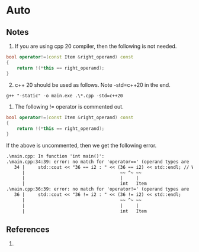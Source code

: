 # Auto

## Notes
1. If you are using cpp 20 compiler, then the following is not needed. 

```cpp
bool operator!=(const Item &right_operand) const
{
    return !(*this == right_operand);
}
```

2. c++ 20 should be used as follows. Note -std=c++20 in the end.

```txt
g++ "-static" -o main.exe .\*.cpp -std=c++20
```

1. The following != operator is commented out.

```cpp
bool operator!=(const Item &right_operand) const
{
    return !(*this == right_operand);
}
```

If the above is uncommented, then we get the following error.

```txt
.\main.cpp: In function 'int main()':
.\main.cpp:34:39: error: no match for 'operator==' (operand types are 'int' and 'Item')
   34 |     std::cout << "36 == i2 : " << (36 == i2) << std::endl; // Watch out : i2==36
      |                                    ~~ ^~ ~~
      |                                    |     |
      |                                    int   Item
.\main.cpp:36:39: error: no match for 'operator!=' (operand types are 'int' and 'Item')
   36 |     std::cout << "36 != i2 : " << (36 != i2) << std::endl;
      |                                    ~~ ^~ ~~
      |                                    |     |
      |                                    int   Item
```


## References
1. 

